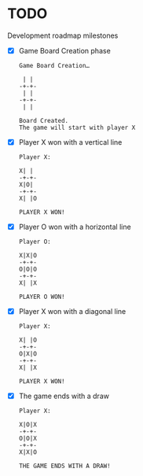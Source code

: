 # TODO

Development roadmap milestones

- [X] Game Board Creation phase

  ```
  Game Board Creation…

   | |
  -+-+-
   | |
  -+-+-
   | |

  Board Created.
  The game will start with player X
    ```

- [X] Player X won with a vertical line

  ```
  Player X:

  X| |
  -+-+-
  X|O|
  -+-+-
  X| |O

  PLAYER X WON!    
  ```
  
- [X] Player O won with a horizontal line

  ```
  Player O:
  
  X|X|O
  -+-+-
  O|O|O
  -+-+-
  X| |X
  
  PLAYER O WON!    
  ```

- [x] Player X won with a diagonal line

  ```
  Player X:

  X| |O
  -+-+-
  O|X|O
  -+-+-
  X| |X

  PLAYER X WON!    
  ```

- [x] The game ends with a draw

  ```
  Player X:

  X|O|X
  -+-+-
  O|O|X
  -+-+-
  X|X|O

  THE GAME ENDS WITH A DRAW!    
  ```